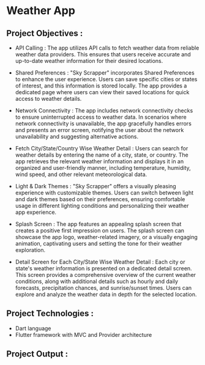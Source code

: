 # Weather App

## Project Objectives :
- API Calling : The app utilizes API calls to fetch weather data from reliable weather data
providers. This ensures that users receive accurate and up-to-date weather information for their
desired locations.

- Shared Preferences : "Sky Scrapper" incorporates Shared Preferences to enhance the user
experience. Users can save specific cities or states of interest, and this information is stored
locally. The app provides a dedicated page where users can view their saved locations for quick
access to weather details.

- Network Connectivity : The app includes network connectivity checks to ensure uninterrupted
access to weather data. In scenarios where network connectivity is unavailable, the app
gracefully handles errors and presents an error screen, notifying the user about the network
unavailability and suggesting alternative actions.

- Fetch City/State/Country Wise Weather Detail : Users can search for weather details by
entering the name of a city, state, or country. The app retrieves the relevant weather information
and displays it in an organized and user-friendly manner, including temperature, humidity, wind
speed, and other relevant meteorological data.

- Light & Dark Themes : "Sky Scrapper" offers a visually pleasing experience with customizable
themes. Users can switch between light and dark themes based on their preferences, ensuring
comfortable usage in different lighting conditions and personalizing their weather app
experience.

- Splash Screen : The app features an appealing splash screen that creates a positive first
impression on users. The splash screen can showcase the app logo, weather-related imagery, or a
visually engaging animation, captivating users and setting the tone for their weather exploration.

- Detail Screen for Each City/State Wise Weather Detail : Each city or state's weather
information is presented on a dedicated detail screen. This screen provides a comprehensive
overview of the current weather conditions, along with additional details such as hourly and
daily forecasts, precipitation chances, and sunrise/sunset times. Users can explore and analyze
the weather data in depth for the selected location.

## Project Technologies :
- Dart language
- Flutter framework with MVC and Provider architecture

## Project Output :
